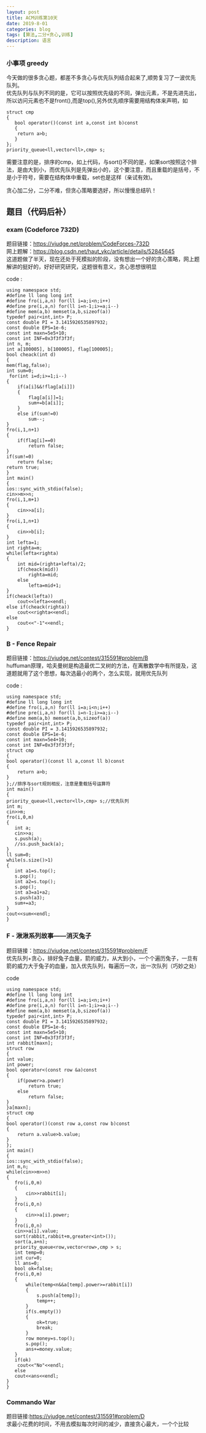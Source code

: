 ```yaml
---
layout: post
title: ACM训练第10天
date: 2019-8-01
categories: blog
tags: [算法,二分+贪心,训练]
description: 语言
---
```


### 小事项 greedy
今天做的很多贪心题，都差不多贪心与优先队列结合起来了,顺势复习了一波优先队列。<br/>
优先队列与队列不同的是，它可以按照优先级的不同，弹出元素，不是先进先出，所以访问元素也不是front(),而是top(),另外优先顺序需要用结构体来声明，如 <br/>

    struct cmp
    {
       bool operator()(const int a,const int b)const 
       {
       	return a>b;
       }
    };
    priority_queue<ll,vector<ll>,cmp> s;

需要注意的是，排序的cmp，如上代码，与sort()不同的是，如果sort按照这个排法，是由大到小，而优先队列是先弹出小的，这个要注意，而且重载的是括号，不是小于符号，需要在结构体中重载，set也是这样（亲试有效)。<br/>

贪心加二分，二分不难，但贪心策略要选好，所以慢慢总结叭！<br/>


## 题目（代码后补）

### exam (Codeforce 732D)
题目链接：<https://vjudge.net/problem/CodeForces-732D><br/>
网上题解：<https://blog.csdn.net/haut_ykc/article/details/52845645><br/>
这道题做了半天，现在还处于死模拟的阶段，没有想出一个好的贪心策略，网上题解讲的挺好的，好好研究研究，这题很有意义，贪心思想很明显<br/>

code :

    using namespace std;
    #define ll long long int
    #define fro(i,a,n) for(ll i=a;i<n;i++)
    #define pre(i,a,n) for(ll i=n-1;i>=a;i--)
    #define mem(a,b) memset(a,b,sizeof(a))
    typedef pair<int,int> P;
    const double PI = 3.1415926535897932;
    const double EPS=1e-6;
    const int maxn=5e5+10;
    const int INF=0x3f3f3f3f;
    int n, m;
    int a[100005], b[100005], flag[100005];
    bool cheack(int d)
    {
    mem(flag,false);
    int sum=0;
     for(int i=d;i>=1;i--)
    {
        if(a[i]&&!flag[a[i]])
        {
            flag[a[i]]=1;
            sum+=b[a[i]];
        }
        else if(sum!=0)
            sum--;
    }
    fro(i,1,n+1)
    {
        if(flag[i]==0)
            return false;
    }
    if(sum!=0)
        return false;
    return true;
    }
    int main()
    {
    ios::sync_with_stdio(false);
    cin>>m>>n;
    fro(i,1,m+1)
    {
        cin>>a[i];
    }
    fro(i,1,n+1)
    {
        cin>>b[i];
    }
    int lefta=1;
    int righta=m;
    while(lefta<righta)
    {
        int mid=(righta+lefta)/2;
        if(cheack(mid))
            righta=mid;
        else
            lefta=mid+1;
    }
    if(cheack(lefta))
        cout<<lefta<<endl;
    else if(cheack(righta))
        cout<<righta<<endl;
    else
        cout<<"-1"<<endl;
    }

### B - Fence Repair 
题目链接：<https://vjudge.net/contest/315591#problem/B><br/>
huffuman原理，哈夫曼树是构造最优二叉树的方法，在离散数学中有所提及，这道题就用了这个思想，每次选最小的两个，怎么实现，就用优先队列<br/>

code :

    using namespace std;
    #define ll long long int
    #define fro(i,a,n) for(ll i=a;i<n;i++)
    #define pre(i,a,n) for(ll i=n-1;i>=a;i--)
    #define mem(a,b) memset(a,b,sizeof(a))
    typedef pair<int,int> P;
    const double PI = 3.1415926535897932;
    const double EPS=1e-6;
    const int maxn=5e4+10;
    const int INF=0x3f3f3f3f;
    struct cmp
    {
    bool operator()(const ll a,const ll b)const
    {
        return a>b;
    }
    };//排序与sort规则相反，注意是重载括号运算符
    int main()
    {
    priority_queue<ll,vector<ll>,cmp> s;//优先队列
    int m;
    cin>>m;
    fro(i,0,m)
    {
       int a;
       cin>>a;
       s.push(a);
       //ss.push_back(a);
    }
    ll sum=0;
    while(s.size()>1)
    {
       int a1=s.top();
       s.pop();
       int a2=s.top();
       s.pop();
       int a3=a1+a2;
       s.push(a3);
       sum+=a3;
    }
    cout<<sum<<endl;
    }

### F - 湫湫系列故事——消灭兔子 
题目链接：<https://vjudge.net/contest/315591#problem/F><br/>
优先队列+贪心，排好兔子血量，箭的威力，从大到小，一个个遍历兔子，一旦有箭的威力大于兔子的血量，加入优先队列，每遍历一次，出一次队列（巧妙之处）<br/>

code 

    using namespace std;
    #define ll long long int
    #define fro(i,a,n) for(ll i=a;i<n;i++)
    #define pre(i,a,n) for(ll i=n-1;i>=a;i--)
    #define mem(a,b) memset(a,b,sizeof(a))
    typedef pair<int,int> P;
    const double PI = 3.1415926535897932;
    const double EPS=1e-6;
    const int maxn=5e5+10;
    const int INF=0x3f3f3f3f;
    int rabbit[maxn];
    struct row
    {
    int value;
    int power;
    bool operator<(const row &a)const
    {
        if(power>a.power)
            return true;
        else
            return false;
    }
    }a[maxn];
    struct cmp
    {
    bool operator()(const row a,const row b)const
    {
        return a.value>b.value;
    }
    };
    int main()
    {
    ios::sync_with_stdio(false);
    int m,n;
    while(cin>>m>>n)
    {
       fro(i,0,m)
       {
           cin>>rabbit[i];
       }
       fro(i,0,n)
       {
           cin>>a[i].power;
       }
       fro(i,0,n)
       cin>>a[i].value;
       sort(rabbit,rabbit+m,greater<int>());
       sort(a,a+n);
       priority_queue<row,vector<row>,cmp > s;
       int temp=0;
       int cur=0;
       ll ans=0;
       bool ok=false;
       fro(i,0,m)
       {
           while(temp<n&&a[temp].power>=rabbit[i])
           {
               s.push(a[temp]);
               temp++;
           }
           if(s.empty())
           {
               ok=true;
               break;
           }
           row money=s.top();
           s.pop();
           ans+=money.value;
       }
       if(ok)
        cout<<"No"<<endl;
       else
       cout<<ans<<endl;
    }
    }

### Commando War
题目链接:<https://vjudge.net/contest/315591#problem/D><br/>
求最小花费的时间，不用去模拟每次时间的减少，直接贪心最大，一个个比较<br/>






